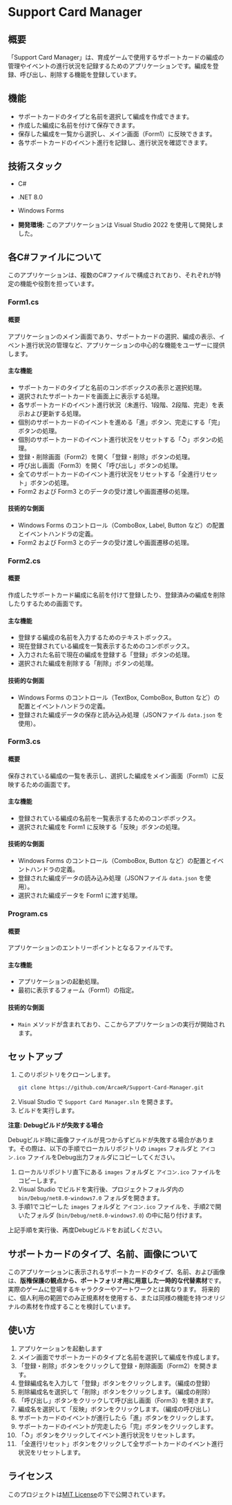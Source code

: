 ﻿# Support Card Manager

## 概要

「Support Card Manager」は、育成ゲームで使用するサポートカードの編成の管理やイベントの進行状況を記録するためのアプリケーションです。編成を登録、呼び出し、削除する機能を登録しています。

## 機能

* サポートカードのタイプと名前を選択して編成を作成できます。
* 作成した編成に名前を付けて保存できます。
* 保存した編成を一覧から選択し、メイン画面（Form1）に反映できます。
* 各サポートカードのイベント進行を記録し、進行状況を確認できます。

## 技術スタック

* C#
* .NET 8.0
* Windows Forms

* **開発環境:** このアプリケーションは Visual Studio 2022 を使用して開発しました。

## 各C#ファイルについて

このアプリケーションは、複数のC#ファイルで構成されており、それぞれが特定の機能や役割を担っています。

### Form1.cs

#### 概要
アプリケーションのメイン画面であり、サポートカードの選択、編成の表示、イベント進行状況の管理など、アプリケーションの中心的な機能をユーザーに提供します。

#### 主な機能
* サポートカードのタイプと名前のコンボボックスの表示と選択処理。
* 選択されたサポートカードを画面上に表示する処理。
* 各サポートカードのイベント進行状況（未進行、1段階、2段階、完走）を表示および更新する処理。
* 個別のサポートカードのイベントを進める「進」ボタン、完走にする「完」ボタンの処理。
* 個別のサポートカードのイベント進行状況をリセットする「↺」ボタンの処理。
* 登録・削除画面（Form2）を開く「登録・削除」ボタンの処理。
* 呼び出し画面（Form3）を開く「呼び出し」ボタンの処理。
* 全てのサポートカードのイベント進行状況をリセットする「全進行リセット」ボタンの処理。
* Form2 および Form3 とのデータの受け渡しや画面遷移の処理。

#### 技術的な側面
* Windows Forms のコントロール（ComboBox, Label, Button など）の配置とイベントハンドラの定義。
* Form2 および Form3 とのデータの受け渡しや画面遷移の処理。

### Form2.cs

#### 概要
作成したサポートカード編成に名前を付けて登録したり、登録済みの編成を削除したりするための画面です。

#### 主な機能
* 登録する編成の名前を入力するためのテキストボックス。
* 現在登録されている編成を一覧表示するためのコンボボックス。
* 入力された名前で現在の編成を登録する「登録」ボタンの処理。
* 選択された編成を削除する「削除」ボタンの処理。

#### 技術的な側面
* Windows Forms のコントロール（TextBox, ComboBox, Button など）の配置とイベントハンドラの定義。
* 登録された編成データの保存と読み込み処理（JSONファイル `data.json` を使用）。

### Form3.cs

#### 概要
保存されている編成の一覧を表示し、選択した編成をメイン画面（Form1）に反映するための画面です。

#### 主な機能
* 登録されている編成の名前を一覧表示するためのコンボボックス。
* 選択された編成を Form1 に反映する「反映」ボタンの処理。

#### 技術的な側面
* Windows Forms のコントロール（ComboBox, Button など）の配置とイベントハンドラの定義。
* 登録された編成データの読み込み処理（JSONファイル `data.json` を使用）。
* 選択された編成データを Form1 に渡す処理。

### Program.cs

#### 概要

アプリケーションのエントリーポイントとなるファイルです。

#### 主な機能
* アプリケーションの起動処理。
* 最初に表示するフォーム（Form1）の指定。

#### 技術的な側面
* `Main` メソッドが含まれており、ここからアプリケーションの実行が開始されます。

## セットアップ

1.  このリポジトリをクローンします。
    ```bash
    git clone https://github.com/ArcaeR/Support-Card-Manager.git
    ```
2.  Visual Studio で `Support Card Manager.sln` を開きます。
3.  ビルドを実行します。

**注意: Debugビルドが失敗する場合**

Debugビルド時に画像ファイルが見つからずビルドが失敗する場合があります。その際は、以下の手順でローカルリポジトリの `images` フォルダと `アイコン.ico` ファイルをDebug出力フォルダにコピーしてください。

1. ローカルリポジトリ直下にある `images` フォルダと `アイコン.ico` ファイルをコピーします。
2. Visual Studio でビルドを実行後、プロジェクトフォルダ内の `bin/Debug/net8.0-windows7.0` フォルダを開きます。
3. 手順1でコピーした `images` フォルダと `アイコン.ico` ファイルを、手順2で開いたフォルダ (`bin/Debug/net8.0-windows7.0`) の中に貼り付けます。

上記手順を実行後、再度Debugビルドをお試しください。

## サポートカードのタイプ、名前、画像について

このアプリケーションに表示されるサポートカードのタイプ、名前、および画像は、**版権保護の観点から、ポートフォリオ用に用意した一時的な代替素材**です。実際のゲームに登場するキャラクターやアートワークとは異なります。
将来的に、個人利用の範囲でのみ正規素材を使用する、または同様の機能を持つオリジナルの素材を作成することを検討しています。


## 使い方

1. アプリケーションを起動します
2. メイン画面でサポートカードのタイプと名前を選択して編成を作成します。
3. 「登録・削除」ボタンをクリックして登録・削除画面（Form2）を開きます。
4. 登録編成名を入力して「登録」ボタンをクリックします。（編成の登録）
5. 削除編成名を選択して「削除」ボタンをクリックします。（編成の削除）
6. 「呼び出し」ボタンをクリックして呼び出し画面（Form3）を開きます。
7. 編成名を選択して「反映」ボタンをクリックします。（編成の呼び出し）
8. サポートカードのイベントが進行したら「進」ボタンをクリックします。
8. サポートカードのイベントが完走したら「完」ボタンをクリックします。 
9. 「↺」ボタンをクリックしてイベント進行状況をリセットします。
10. 「全進行リセット」ボタンをクリックして全サポートカードのイベント進行状況をリセットします。

## ライセンス

このプロジェクトは[MIT License](LICENSE.txt)の下で公開されています。